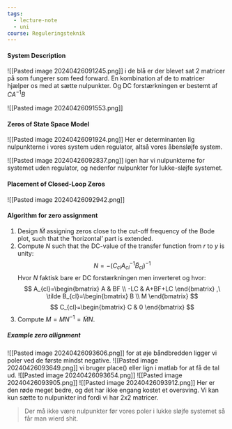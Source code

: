 ```yaml
---
tags:
  - lecture-note
  - uni
course: Reguleringsteknik
---
```

#### System Description
![[Pasted image 20240426091245.png]]
i de blå er der blevet sat $2$ matricer på som fungerer som feed forward. En kombination af de to matricer hjælper os med at sætte nulpunkter.
Og DC forstærkningen er bestemt af $CA^{-1}B$

![[Pasted image 20240426091553.png]]

#### Zeros of State Space Model
![[Pasted image 20240426091924.png]]
Her er determinanten lig nulpunkterne i vores system uden regulator, altså vores åbensløjfe system.

![[Pasted image 20240426092837.png]]
igen har vi nulpunkterne for systemet uden regulator, og nedenfor nulpunkter for lukke-sløjfe systemet.

#### Placement of Closed-Loop Zeros
![[Pasted image 20240426092942.png]]

#### Algorithm for zero assignment
1. Design $\tilde M$ assigning zeros close to the cut-off frequency of the Bode plot, such that the ’horizontal’ part is extended.
2. Compute $N$ such that the DC-value of the transfer function from $r$ to $y$ is unity:
$$
N=-(C_{cl}A^{-1}_{cl} \tilde B_{cl})^{-1}
$$
Hvor $N$ faktisk bare er DC forstærkningen men inverteret og hvor: 
$$
A_{cl}=\begin{bmatrix}
A & BF \\
-LC & A+BF+LC
\end{bmatrix}
,\ \tilde B_{cl}=\begin{bmatrix}
B \\
M
\end{bmatrix}
$$
$$
C_{cl}=\begin{bmatrix}
C & 0
\end{bmatrix}
$$
3. Compute $M=MN^{-1}=\tilde MN$.

##### Example zero allignment
![[Pasted image 20240426093606.png]]
for at øje båndbredden ligger vi poler ved de første mindst negative.
![[Pasted image 20240426093649.png]]
vi bruger place() eller lign i matlab for at få de tal ud.
![[Pasted image 20240426093654.png]]
![[Pasted image 20240426093905.png]]
![[Pasted image 20240426093912.png]]
Her er den røde meget bedre, og det har ikke engang kostet et oversving.
Vi kan kun sætte to nulpunkter ind fordi vi har 2x2 matricer.

> Der må ikke være nulpunkter før vores poler i lukke sløjfe systemet så får man wierd shit.

